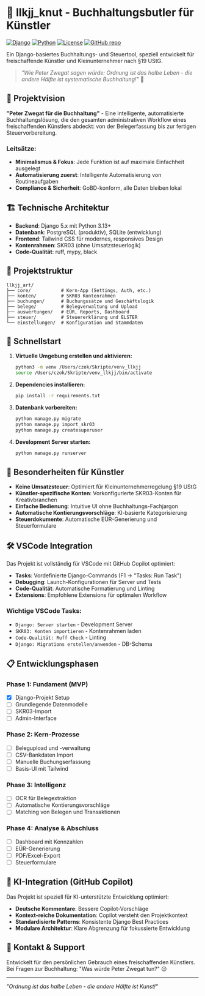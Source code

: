 # 🎨 llkjj_knut - Buchhaltungsbutler für Künstler

[![Django](https://img.shields.io/badge/Django-5.x-green.svg)](https://djangoproject.com/)
[![Python](https://img.shields.io/badge/Python-3.13+-blue.svg)](https://python.org/)
[![License](https://img.shields.io/badge/License-Private-red.svg)]()
[![GitHub repo](https://img.shields.io/badge/GitHub-llkjj__ngix-black.svg)](https://github.com/Czok12/llkjj_ngix)

Ein Django-basiertes Buchhaltungs- und Steuertool, speziell entwickelt für freischaffende Künstler und Kleinunternehmer nach §19 UStG.

> *"Wie Peter Zwegat sagen würde: Ordnung ist das halbe Leben - die andere Hälfte ist systematische Buchhaltung!"* 💪

## 🎯 Projektvision

**"Peter Zwegat für die Buchhaltung"** - Eine intelligente, automatisierte Buchhaltungslösung, die den gesamten administrativen Workflow eines freischaffenden Künstlers abdeckt: von der Belegerfassung bis zur fertigen Steuervorbereitung.

### Leitsätze:
- **Minimalismus & Fokus**: Jede Funktion ist auf maximale Einfachheit ausgelegt
- **Automatisierung zuerst**: Intelligente Automatisierung von Routineaufgaben
- **Compliance & Sicherheit**: GoBD-konform, alle Daten bleiben lokal

## 🏗️ Technische Architektur

- **Backend**: Django 5.x mit Python 3.13+
- **Datenbank**: PostgreSQL (produktiv), SQLite (entwicklung)
- **Frontend**: Tailwind CSS für modernes, responsives Design
- **Kontenrahmen**: SKR03 (ohne Umsatzsteuerlogik)
- **Code-Qualität**: ruff, mypy, black

## 📁 Projektstruktur

```
llkjj_art/
├── core/           # Kern-App (Settings, Auth, etc.)
├── konten/         # SKR03 Kontenrahmen
├── buchungen/      # Buchungssätze und Geschäftslogik
├── belege/         # Belegverwaltung und Upload
├── auswertungen/   # EÜR, Reports, Dashboard
├── steuer/         # Steuererklärung und ELSTER
└── einstellungen/  # Konfiguration und Stammdaten
```

## 🚀 Schnellstart

1. **Virtuelle Umgebung erstellen und aktivieren:**
   ```zsh
   python3 -m venv /Users/czok/Skripte/venv_llkjj
   source /Users/czok/Skripte/venv_llkjj/bin/activate
   ```

2. **Dependencies installieren:**
   ```zsh
   pip install -r requirements.txt
   ```

3. **Datenbank vorbereiten:**
   ```zsh
   python manage.py migrate
   python manage.py import_skr03
   python manage.py createsuperuser
   ```

4. **Development Server starten:**
   ```zsh
   python manage.py runserver
   ```

## 🎨 Besonderheiten für Künstler

- **Keine Umsatzsteuer**: Optimiert für Kleinunternehmerregelung §19 UStG
- **Künstler-spezifische Konten**: Vorkonfigurierte SKR03-Konten für Kreativbranchen
- **Einfache Bedienung**: Intuitive UI ohne Buchhaltungs-Fachjargon
- **Automatische Kontierungsvorschläge**: KI-basierte Kategorisierung
- **Steuerdokumente**: Automatische EÜR-Generierung und Steuerformulare

## 🛠️ VSCode Integration

Das Projekt ist vollständig für VSCode mit GitHub Copilot optimiert:

- **Tasks**: Vordefinierte Django-Commands (F1 → "Tasks: Run Task")
- **Debugging**: Launch-Konfigurationen für Server und Tests
- **Code-Qualität**: Automatische Formatierung und Linting
- **Extensions**: Empfohlene Extensions für optimalen Workflow

### Wichtige VSCode Tasks:
- `Django: Server starten` - Development Server
- `SKR03: Konten importieren` - Kontenrahmen laden
- `Code-Qualität: Ruff Check` - Linting
- `Django: Migrations erstellen/anwenden` - DB-Schema

## 📋 Entwicklungsphasen

### Phase 1: Fundament (MVP)
- [x] Django-Projekt Setup
- [ ] Grundlegende Datenmodelle
- [ ] SKR03-Import
- [ ] Admin-Interface

### Phase 2: Kern-Prozesse  
- [ ] Belegupload und -verwaltung
- [ ] CSV-Bankdaten Import
- [ ] Manuelle Buchungserfassung
- [ ] Basis-UI mit Tailwind

### Phase 3: Intelligenz
- [ ] OCR für Belegextraktion
- [ ] Automatische Kontierungsvorschläge
- [ ] Matching von Belegen und Transaktionen

### Phase 4: Analyse & Abschluss
- [ ] Dashboard mit Kennzahlen
- [ ] EÜR-Generierung
- [ ] PDF/Excel-Export
- [ ] Steuerformulare

## 🤖 KI-Integration (GitHub Copilot)

Das Projekt ist speziell für KI-unterstützte Entwicklung optimiert:

- **Deutsche Kommentare**: Bessere Copilot-Vorschläge
- **Kontext-reiche Dokumentation**: Copilot versteht den Projektkontext
- **Standardisierte Patterns**: Konsistente Django Best Practices
- **Modulare Architektur**: Klare Abgrenzung für fokussierte Entwicklung

## 📧 Kontakt & Support

Entwickelt für den persönlichen Gebrauch eines freischaffenden Künstlers.
Bei Fragen zur Buchhaltung: "Was würde Peter Zwegat tun?" 😉

---
*"Ordnung ist das halbe Leben - die andere Hälfte ist Kunst!"*
